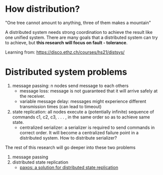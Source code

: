 # How distribution?

"One tree cannot amount to anything, three of them makes a mountain"

A distributed system needs strong coordination to achieve the result like one unified system. There are many goals that a distributed system can try to achieve, but **this research will focus on fault - tolerance**.

Learning from: https://disco.ethz.ch/courses/hs21/distsys/

# Distributed system problems
1. message passing: n nodes send message to each others
    * message loss: message is not guaranteed that it will arrive safely at the receiver.
    * variable message delay: messages might experience different transmission times (can lead to timeout)
2. state replication: all nodes execute a (potentially infinite) sequence of commands c1, c2, c3, . . . , in the same order so as to achieve same state.
    * centralized serializer: a serializer is required to send commands in correct order. It will become a centralized failure point in a distributed system. How to distribute serializer?

The rest of this research will go deeper into these two problems
1. message passing
2. distributed state replication
    * [paxos: a solution for distributed state replication](paxos.md)